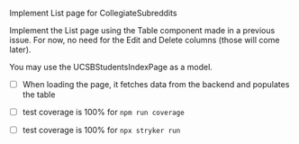 Implement List page for CollegiateSubreddits 

Implement the List page using the Table component made in a previous issue.  For now, no need for the Edit and Delete columns (those will come later). 

You may use the UCSBStudentsIndexPage as a model.

- [ ] When loading the page, it fetches data from the backend and populates the table
- [ ] test coverage is 100% for `npm run coverage`
- [ ] test coverage is 100% for `npx stryker run`

